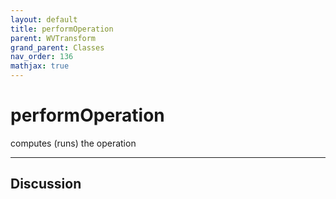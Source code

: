 ```yaml
---
layout: default
title: performOperation
parent: WVTransform
grand_parent: Classes
nav_order: 136
mathjax: true
---
```


#  performOperation

computes (runs) the operation


---

## Discussion

  
